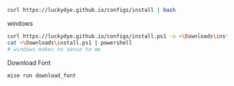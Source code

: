 ```bash
curl https://luckydye.github.io/configs/install | bash
```

windows

```bash
curl https://luckydye.github.io/configs/install.ps1 -o ~\Downloads\install.ps1
cat ~\Downloads\install.ps1 | powershell
# windows makes no sense to me
```

Download Font
```bash
mise run download_font
```
